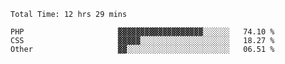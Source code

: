 <!--START_SECTION:waka-->

```text
Total Time: 12 hrs 29 mins

PHP                     ▓▓▓▓▓▓▓▓▓▓▓▓▓▓▓▓▓▓▓░░░░░░   74.10 %
CSS                     ▓▓▓▓▓░░░░░░░░░░░░░░░░░░░░   18.27 %
Other                   ▓▓░░░░░░░░░░░░░░░░░░░░░░░   06.51 %
```

<!--END_SECTION:waka-->
